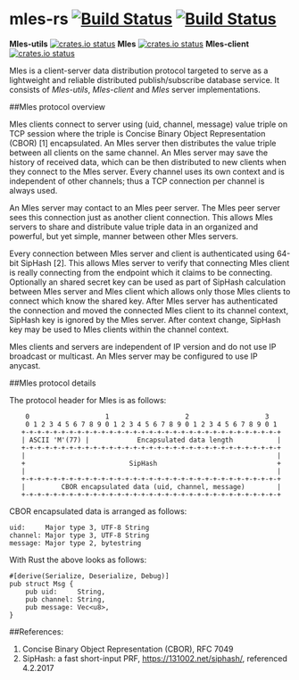 # mles-rs [![Build Status](https://travis-ci.org/jq-rs/mles-rs.svg?branch=master)](https://travis-ci.org/jq-rs/mles-rs) [![Build Status](https://ci.appveyor.com/api/projects/status/github/jq-rs/mles-rs?svg=true)](https://ci.appveyor.com/api/projects/status/github/jq-rs/mles-rs?svg=true)
**Mles-utils** [![crates.io status](https://img.shields.io/crates/v/mles-utils.svg)](https://crates.io/crates/mles-utils)
**Mles** [![crates.io status](https://img.shields.io/crates/v/mles.svg)](https://crates.io/crates/mles)
**Mles-client** [![crates.io status](https://img.shields.io/crates/v/mles-client.svg)](https://crates.io/crates/mles-client)

Mles is a client-server data distribution protocol targeted to serve as a lightweight and reliable distributed publish/subscribe database service. It consists of _Mles-utils_, _Mles-client_ and _Mles_ server implementations.

##Mles protocol overview

Mles clients connect to server using (uid, channel, message) value triple on TCP session where the triple is Concise Binary Object Representation (CBOR) [1] encapsulated. An Mles server then distributes the value triple between all clients on the same channel. An Mles server may save the history of received data, which can be then distributed to new clients when they connect to the Mles server. Every channel uses its own context and is independent of other channels; thus a TCP connection per channel is always used.

An Mles server may contact to an Mles peer server. The Mles peer server sees this connection just as another client connection. This allows Mles servers to share and distribute value triple data in an organized and powerful, but yet simple, manner between other Mles servers.

Every connection between Mles server and client is authenticated using 64-bit SipHash [2]. This allows Mles server to verify that connecting Mles client is really connecting from the endpoint which it claims to be connecting. Optionally an shared secret key can be used as part of SipHash calculation between Mles server and Mles client which allows only those Mles clients to connect which know the shared key. After Mles server has authenticated the connection and moved the connected Mles client to its channel context, SipHash key is ignored by the Mles server. After context change, SipHash key may be used to Mles clients within the channel context.

Mles clients and servers are independent of IP version and do not use IP broadcast or multicast. An Mles server may be configured to use IP anycast.

##Mles protocol details

The protocol header for Mles is as follows:
```
    0                   1                   2                   3
    0 1 2 3 4 5 6 7 8 9 0 1 2 3 4 5 6 7 8 9 0 1 2 3 4 5 6 7 8 9 0 1
   +-+-+-+-+-+-+-+-+-+-+-+-+-+-+-+-+-+-+-+-+-+-+-+-+-+-+-+-+-+-+-+-+
   | ASCII 'M'(77) |            Encapsulated data length           |
   +-+-+-+-+-+-+-+-+-+-+-+-+-+-+-+-+-+-+-+-+-+-+-+-+-+-+-+-+-+-+-+-+
   |                                                               |
   +                          SipHash                              +
   |                                                               |
   +-+-+-+-+-+-+-+-+-+-+-+-+-+-+-+-+-+-+-+-+-+-+-+-+-+-+-+-+-+-+-+-+
   |         CBOR encapsulated data (uid, channel, message)        |
   +-+-+-+-+-+-+-+-+-+-+-+-+-+-+-+-+-+-+-+-+-+-+-+-+-+-+-+-+-+-+-+-+
```

CBOR encapsulated data is arranged as follows:
```
uid:     Major type 3, UTF-8 String
channel: Major type 3, UTF-8 String
message: Major type 2, bytestring
```
With Rust the above looks as follows:
```
#[derive(Serialize, Deserialize, Debug)]
pub struct Msg {
    pub uid:     String,
    pub channel: String,
    pub message: Vec<u8>,
}
```
##References:

 1. Concise Binary Object Representation (CBOR), RFC 7049
 2. SipHash: a fast short-input PRF, https://131002.net/siphash/, referenced 4.2.2017
 

